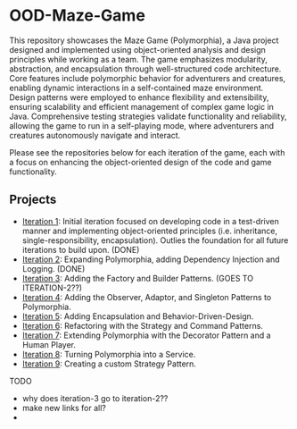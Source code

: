 # OOD-Maze-Game
This repository showcases the Maze Game (Polymorphia), a Java project designed and implemented using object-oriented analysis and design principles while working as a team. The game emphasizes modularity, abstraction, and encapsulation through well-structured code architecture. Core features include polymorphic behavior for adventurers and creatures, enabling dynamic interactions in a self-contained maze environment. Design patterns were employed to enhance flexibility and extensibility, ensuring scalability and efficient management of complex game logic in Java. Comprehensive testing strategies validate functionality and reliability, allowing the game to run in a self-playing mode, where adventurers and creatures autonomously navigate and interact.

Please see the repositories below for each iteration of the game, each with a focus on enhancing the object-oriented design of the code and game functionality.

## Projects
- [Iteration 1](https://github.com/sierrareschke/Maze-Game-Iteration-1): Initial iteration focused on developing code in a test-driven manner and implementing object-oriented principles (i.e. inheritance, single-responsibility, encapsulation). Outlies the foundation for all future iterations to build upon. (DONE)
- [Iteration 2](https://github.com/sierrareschke/Maze-Game-Iteration-2): Expanding Polymorphia, adding Dependency Injection and Logging. (DONE)
- [Iteration 3](https://github.com/sierrareschke/Maze-Game-Iteration-3): Adding the Factory and Builder Patterns. (GOES TO ITERATION-2??)
- [Iteration 4](https://github.com/sierrareschke/Maze-Game-Iteration-4): Adding the Observer, Adaptor, and Singleton Patterns to Polymorphia.
- [Iteration 5](https://github.com/sierrareschke/Maze-Game-Iteration-5): Adding Encapsulation and Behavior-Driven-Design.
- [Iteration 6](https://github.com/sierrareschke/Maze-Game-Iteration-6): Refactoring with the Strategy and Command Patterns.
- [Iteration 7](https://github.com/sierrareschke/Maze-Game-Iteration-7): Extending Polymorphia with the Decorator Pattern and a Human Player.
- [Iteration 8](https://github.com/sierrareschke/Maze-Game-Iteration-8): Turning Polymorphia into a Service.
- [Iteration 9](https://github.com/sierrareschke/Maze-Game-Iteration-9): Creating a custom Strategy Pattern.


TODO
- why does iteration-3 go to iteration-2??
- make new links for all?
- 

